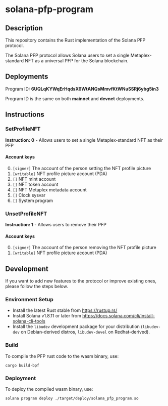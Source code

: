 # solana-pfp-program

## Description

This repository contains the Rust implementation of the Solana PFP protocol.

The Solana PFP protocol allows Solana users to set a single Metaplex-standard NFT as a universal PFP for the Solana blockchain.

## Deployments
Program ID: **6UQLqKYWqErHqdsX6WtANQsMmvfKtWNuSSRj6ybg5in3**

Program ID is the same on both **mainnet** and **devnet** deployments.

## Instructions

### SetProfileNFT
**Instruction: 0** - Allows users to set a single Metaplex-standard NFT as their PFP

#### Account keys
0. `[signer]` The account of the person setting the NFT profile picture
1. `[writable]` NFT profile picture account (PDA)
2. `[]` NFT mint account
3. `[]` NFT token account
4. `[]` NFT Metaplex metadata account
5. `[]` Clock sysvar
6. `[]` System program

### UnsetProfileNFT
**Instruction: 1** - Allows users to remove their PFP

#### Account keys
0. `[signer]` The account of the person removing the NFT profile picture
1. `[writable]` NFT profile picture account (PDA)

## Development
If you want to add new features to the protocol or improve existing ones, please follow the steps below.

### Environment Setup
- Install the latest Rust stable from https://rustup.rs/
- Install Solana v1.8.11 or later from https://docs.solana.com/cli/install-solana-cli-tools
- Install the `libudev` development package for your distribution (`libudev-dev` on Debian-derived distros, `libudev-devel` on Redhat-derived).

### Build
To compile the PFP rust code to the wasm binary, use:
```
cargo build-bpf
```

### Deployment
To deploy the compiled wasm binary, use:
```
solana program deploy ./target/deploy/solana_pfp_program.so
```
